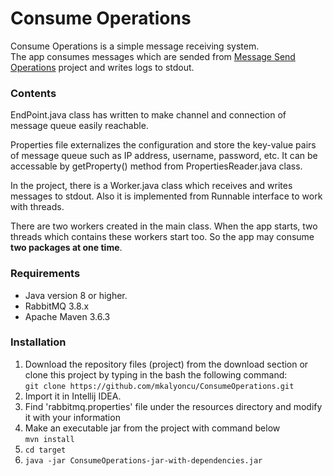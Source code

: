 
# Consume Operations


Consume Operations is a simple message receiving system.  
The app consumes messages which are sended from [Message Send Operations](https://github.com/mkalyoncu/MessageSendOperations) project and writes logs to stdout. 

### Contents  

EndPoint.java class has written to make channel and connection of message queue easily reachable.  

Properties file externalizes the configuration and store the key-value pairs of message queue such as IP address, username, password, etc. It can be accessable by getProperty() method from PropertiesReader.java class.

In the project, there is a Worker.java class which receives and writes messages to stdout. Also it is implemented from Runnable interface to work with threads.

There are two workers created in the main class. When the app starts, two threads which contains these workers start too. So the app may consume **two packages at one time**.

### Requirements  

* Java version 8 or higher.  
* RabbitMQ 3.8.x
* Apache Maven 3.6.3

### Installation

1. Download the repository files (project) from the download section or clone this project by typing in the bash the following command:  
``
git clone https://github.com/mkalyoncu/ConsumeOperations.git
``
2. Import it in Intellij IDEA.  
3. Find 'rabbitmq.properties' file under the resources directory and modify it with your information
4. Make an executable jar from the project with command below  
``
mvn install
``    
5. ``` cd target ```  
6. ``` java -jar ConsumeOperations-jar-with-dependencies.jar ```
